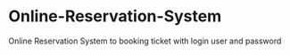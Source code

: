 # Online-Reservation-System
Online Reservation System to booking ticket with login user and password
